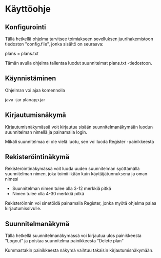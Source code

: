 # Käyttöohje

## Konfigurointi

Tällä hetkellä ohjelma tarvitsee toimiakseen sovelluksen juurihakemistoon tiedoston "config.file", jonka sisältö on seuraava:

plans = plans.txt

Tämän avulla ohjelma tallentaa luodut suunnitelmat plans.txt -tiedostoon.

## Käynnistäminen

Ohjelman voi ajaa komennolla

java -jar planapp.jar

## Kirjautumisnäkymä

Kirjautumisnäkymässä voit kirjautua sisään suunnitelmanäkymään luodun suunnitelman nimellä ja painamalla login.

Mikäli suunnitelmaa ei ole vielä luotu, sen voi luoda Register -painikkeesta


## Rekisteröintinäkymä

Rekisteröintinäkymässä voit luoda uuden suunnitelman syöttämällä suunnitelman nimen, joka toimii ikään kuin käyttäjätunnuksena ja oman nimesi

- Suunnitelman nimen tulee olla 3-12 merkkiä pitkä
- Nimen tulee olla 4-30 merkkiä pitkä

Rekisteröinnin voi sinetöidä painamalla Register, jonka myötä ohjelma palaa kirjautumissivulle.

## Suunnitelmanäkymä

Tällä hetkellä suunnitelmanäkymässä voi kirjautua ulos painikkeesta "Logout" ja poistaa suunnitelma painikkeesta "Delete plan"

Kummastakin painikkeesta näkymä vaihtuu takaisin kirjautumisnäkymään.